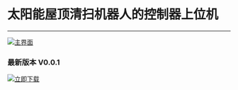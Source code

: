 # 太阳能屋顶清扫机器人的控制器上位机
---
[![主界面](https://github.com/skkkyoyo/Controller-of-solar-roof-cleaning-robot/blob/master/%E7%BE%8E%E5%8C%96/%E4%B8%BB%E7%95%8C%E9%9D%A2.png?raw=true)](https://github.com/skkkyoyo/Controller-of-solar-roof-cleaning-robot/issues)

### 最新版本 V0.0.1
[![立即下载](https://github.com/skkkyoyo/Controller-of-solar-roof-cleaning-robot/blob/master/%E7%BE%8E%E5%8C%96/DownloadButton.png?raw=true)](https://github.com/skkkyoyo/Controller-of-solar-roof-cleaning-robot/archive/master.zip)
